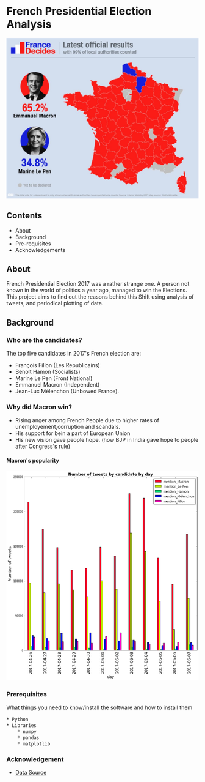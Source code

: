 # French Presidential Election Analysis

![DB](bg.jpg)

## Contents
* About
* Background
* Pre-requisites
* Acknowledgements

## About

French Presidential Election 2017 was a rather strange one. A person not known in the world of politics a year ago, managed to win the Elections. This project aims to find out the reasons behind this Shift using analysis of tweets, and periodical plotting of data. 

## Background

### Who are the candidates?

The top five candidates in 2017's French election are: 
* François Fillon (Les Republicains)
* Benoît Hamon (Socialists)
* Marine Le Pen (Front National) 
* Emmanuel Macron (Independent) 
* Jean-Luc Mélenchon (Unbowed France). 

### Why did Macron win? 

* Rising anger among French People due to higher rates of  unemployement,corruption and scandals.
* His support for bein a part of European Union
* His new vision gave people hope. (how BJP in India gave hope to people after Congress's rule)

#### Macron's popularity

![chart](chart.png)

### Prerequisites

What things you need to know/install the software and how to install them

```
* Python
* Libraries 
	* numpy
	* pandas
	* matplotlib
```

### Acknowledgement

* [Data Source](https://www.kaggle.com/grishasizov/frenchpresidentialelection2017/data)
	


